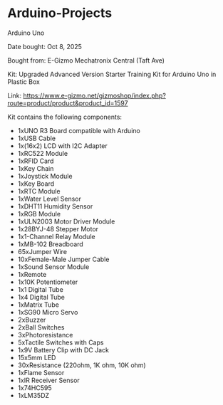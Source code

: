 # Arduino-Projects

Arduino Uno  

Date bought: Oct 8, 2025

Bought from: E-Gizmo Mechatronix Central (Taft Ave)

Kit: Upgraded Advanced Version Starter Training Kit for Arduino Uno in Plastic Box

Link: https://www.e-gizmo.net/gizmoshop/index.php?route=product/product&product_id=1597

Kit contains the following components:
- 1xUNO R3 Board compatible with Arduino
- 1xUSB Cable
- 1x(16x2) LCD with I2C Adapter
- 1xRC522 Module
- 1xRFID Card
- 1xKey Chain
- 1xJoystick Module
- 1xKey Board
- 1xRTC Module
- 1xWater Level Sensor
- 1xDHT11 Humidity Sensor
- 1xRGB Module
- 1xULN2003 Motor Driver Module
- 1x28BYJ-48 Stepper Motor
- 1x1-Channel Relay Module
- 1xMB-102 Breadboard
- 65xJumper Wire
- 10xFemale-Male Jumper Cable
- 1xSound Sensor Module
- 1xRemote
- 1x10K Potentiometer
- 1x1 Digital Tube
- 1x4 Digital Tube
- 1xMatrix Tube
- 1xSG90 Micro Servo
- 2xBuzzer
- 2xBall Switches
- 3xPhotoresistance
- 5xTactile Switches with Caps
- 1x9V Battery Clip with DC Jack
- 15x5mm LED
- 30xResistance (220ohm, 1K ohm, 10K ohm)
- 1xFlame Sensor
- 1xIR Receiver Sensor
- 1x74HC595
- 1xLM35DZ

